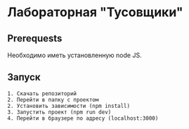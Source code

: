 # Лабораторная "Тусовщики"

## Prerequests

Необходимо иметь установленную node JS.

## Запуск

```
1. Скачать репозиторий
2. Перейти в папку с проектом
2. Установить зависимости (npm install)
3. Запустить проект (npm run dev)
4. Перейти в браузере по адресу (localhost:3000)
```

